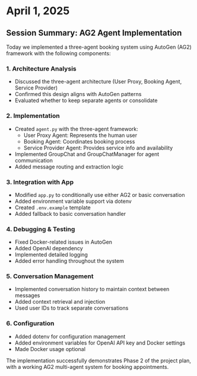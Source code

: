 # April 1, 2025

## Session Summary: AG2 Agent Implementation

Today we implemented a three-agent booking system using AutoGen (AG2) framework with the following components:

### 1. Architecture Analysis
- Discussed the three-agent architecture (User Proxy, Booking Agent, Service Provider)
- Confirmed this design aligns with AutoGen patterns
- Evaluated whether to keep separate agents or consolidate

### 2. Implementation
- Created `agent.py` with the three-agent framework:
  - User Proxy Agent: Represents the human user
  - Booking Agent: Coordinates booking process
  - Service Provider Agent: Provides service info and availability
- Implemented GroupChat and GroupChatManager for agent communication
- Added message routing and extraction logic

### 3. Integration with App
- Modified `app.py` to conditionally use either AG2 or basic conversation
- Added environment variable support via dotenv
- Created `.env.example` template
- Added fallback to basic conversation handler

### 4. Debugging & Testing
- Fixed Docker-related issues in AutoGen
- Added OpenAI dependency
- Implemented detailed logging
- Added error handling throughout the system

### 5. Conversation Management
- Implemented conversation history to maintain context between messages
- Added context retrieval and injection
- Used user IDs to track separate conversations

### 6. Configuration
- Added dotenv for configuration management
- Added environment variables for OpenAI API key and Docker settings
- Made Docker usage optional

The implementation successfully demonstrates Phase 2 of the project plan, with a working AG2 multi-agent system for booking appointments.